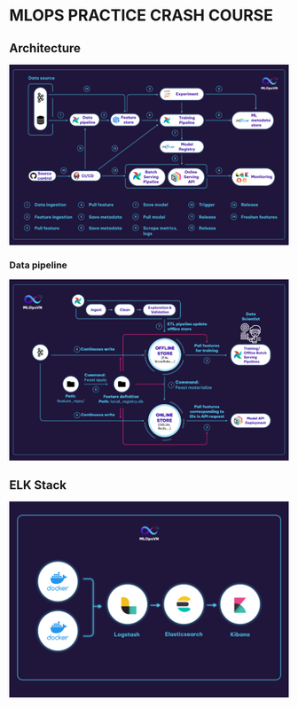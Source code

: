 # MLOPS PRACTICE CRASH COURSE
## Architecture
![Alt text](images/image.png)

### Data pipeline
![Alt text](images/image_1.png)

## ELK Stack
![Alt text](images/elk_stack.png)